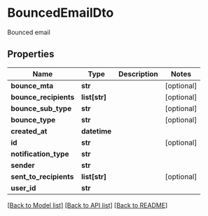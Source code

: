 # BouncedEmailDto

Bounced email
## Properties
Name | Type | Description | Notes
------------ | ------------- | ------------- | -------------
**bounce_mta** | **str** |  | [optional] 
**bounce_recipients** | **list[str]** |  | [optional] 
**bounce_sub_type** | **str** |  | [optional] 
**bounce_type** | **str** |  | [optional] 
**created_at** | **datetime** |  | 
**id** | **str** |  | [optional] 
**notification_type** | **str** |  | 
**sender** | **str** |  | 
**sent_to_recipients** | **list[str]** |  | [optional] 
**user_id** | **str** |  | 

[[Back to Model list]](../README#documentation-for-models) [[Back to API list]](../README#documentation-for-api-endpoints) [[Back to README]](../README)


